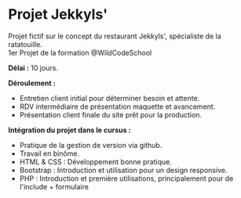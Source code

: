 # Projet Jekkyls'

Projet fictif sur le concept du restaurant Jekkyls', spécialiste de la ratatouille.  
1er Projet de la formation @WildCodeSchool

**Délai :** 10 jours.

**Déroulement :**
- Entretien client initial pour déterminer besoin et attente.
- RDV intermédiaire de présentation maquette et avancement.
- Présentation client finale du site prêt pour la production.


**Intégration du projet dans le cursus :**
- Pratique de la gestion de version via github.
- Travail en binôme.
- HTML & CSS : Développement bonne pratique.
- Bootstrap : Introduction et utilisation pour un design responsive.
- PHP : Introduction et première utilisations, principalement pour de l'include + formulaire
